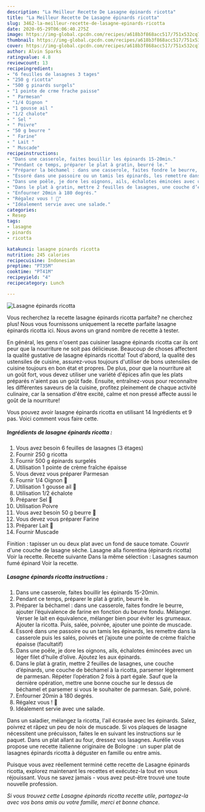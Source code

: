 ```yaml
---
description: "La Meilleur Recette De Lasagne épinards ricotta"
title: "La Meilleur Recette De Lasagne épinards ricotta"
slug: 3462-la-meilleur-recette-de-lasagne-epinards-ricotta
date: 2020-05-29T06:06:40.275Z
image: https://img-global.cpcdn.com/recipes/a618b3f868acc517/751x532cq70/lasagne-epinards-ricotta-photo-principale-de-la-recette.jpg
thumbnail: https://img-global.cpcdn.com/recipes/a618b3f868acc517/751x532cq70/lasagne-epinards-ricotta-photo-principale-de-la-recette.jpg
cover: https://img-global.cpcdn.com/recipes/a618b3f868acc517/751x532cq70/lasagne-epinards-ricotta-photo-principale-de-la-recette.jpg
author: Alvin Sparks
ratingvalue: 4.8
reviewcount: 13
recipeingredient:
- "6 feuilles de lasagnes 3 tages"
- "250 g ricotta"
- "500 g pinards surgels"
- "1 pointe de crme frache paisse"
- " Parmesan"
- "1/4 Oignon "
- "1 gousse ail "
- "1/2 chalote"
- " Sel "
- " Poivre"
- "50 g beurre "
- " Farine"
- " Lait "
- " Muscade"
recipeinstructions:
- "Dans une casserole, faites bouillir les épinards 15-20min."
- "Pendant ce temps, préparer le plat à gratin, beurré le."
- "Préparer la béchamel : dans une casserole, faites fondre le beurre, ajouter l’équivalence de farine en fonction du beurre fondu. Mélanger. Verser le lait en équivalence, mélanger bien pour éviter les grumeaux. Ajouter la ricotta. Puis, salée, poivrée, ajouter une pointe de muscade."
- "Essoré dans une passoire ou un tamis les épinards, les remettre dans la casserole puis les salés, poivrés et j’ajoute une pointe de crème fraîche épaisse (facultatif)"
- "Dans une poêle, je dore les oignons, ails, échalotes émincées avec un léger filet d’huile d’olive. Ajoutez les aux épinards."
- "Dans le plat à gratin, mettre 2 feuilles de lasagnes, une couche d’épinards, une couche de béchamel à la ricotta, parsemer légèrement de parmesan. Répéter l’opération 2 fois à part égale. Sauf que la dernière opération, mettre une bonne couche sur le dessus de béchamel et parsemer si vous le souhaiter de parmesan. Salé, poivré."
- "Enfourner 20min à 180 degrés."
- "Régalez vous ! 🤤"
- "Idéalement servie avec une salade."
categories:
- Resep
tags:
- lasagne
- pinards
- ricotta

katakunci: lasagne pinards ricotta 
nutrition: 245 calories
recipecuisine: Indonesian
preptime: "PT35M"
cooktime: "PT41M"
recipeyield: "4"
recipecategory: Lunch

---
```



![Lasagne épinards ricotta](https://img-global.cpcdn.com/recipes/a618b3f868acc517/751x532cq70/lasagne-epinards-ricotta-photo-principale-de-la-recette.jpg)

Vous recherchez la recette lasagne épinards ricotta parfaite? ne cherchez plus! Nous vous fournissons uniquement la recette parfaite lasagne épinards ricotta ici. Nous avons un grand nombre de recette à tester.

En général, les gens n'osent pas cuisiner lasagne épinards ricotta car ils ont peur que la nourriture ne soit pas délicieuse. Beaucoup de choses affectent la qualité gustative de lasagne épinards ricotta! Tout d'abord, la qualité des ustensiles de cuisine, assurez-vous toujours d'utiliser de bons ustensiles de cuisine toujours en bon état et propres. De plus, pour que la nourriture ait un goût fort, vous devez utiliser une variété d'épices afin que les plats préparés n'aient pas un goût fade. Ensuite, entraînez-vous pour reconnaître les différentes saveurs de la cuisine, profitez pleinement de chaque activité culinaire, car la sensation d'être excité, calme et non pressé affecte aussi le goût de la nourriture!

<!--inarticleads1-->

Vous pouvez avoir lasagne épinards ricotta en utilisant 14 Ingrédients et 9 pas. Voici comment vous faire cette.

##### Ingrédients de lasagne épinards ricotta :

1. Vous avez besoin 6 feuilles de lasagnes (3 étages)
1. Fournir 250 g ricotta
1. Fournir 500 g épinards surgelés
1. Utilisation 1 pointe de crème fraîche épaisse
1. Vous devez vous préparer  Parmesan
1. Fournir 1/4 Oignon 🧅
1. Utilisation 1 gousse ail 🧄
1. Utilisation 1/2 échalote
1. Préparer  Sel 🧂
1. Utilisation  Poivre
1. Vous avez besoin 50 g beurre 🧈
1. Vous devez vous préparer  Farine
1. Préparer  Lait 🥛
1. Fournir  Muscade


Finition : tapisser un ou deux plat avec un fond de sauce tomate. Couvrir d&#39;une couche de lasagne sèche. Lasagne alla fiorentina (épinards ricotta) Voir la recette. Recette suivante Dans la même sélection : Lasagnes saumon fumé épinard Voir la recette. 

<!--inarticleads2-->

##### Lasagne épinards ricotta instructions :

1. Dans une casserole, faites bouillir les épinards 15-20min.
1. Pendant ce temps, préparer le plat à gratin, beurré le.
1. Préparer la béchamel : dans une casserole, faites fondre le beurre, ajouter l’équivalence de farine en fonction du beurre fondu. Mélanger. Verser le lait en équivalence, mélanger bien pour éviter les grumeaux. Ajouter la ricotta. Puis, salée, poivrée, ajouter une pointe de muscade.
1. Essoré dans une passoire ou un tamis les épinards, les remettre dans la casserole puis les salés, poivrés et j’ajoute une pointe de crème fraîche épaisse (facultatif)
1. Dans une poêle, je dore les oignons, ails, échalotes émincées avec un léger filet d’huile d’olive. Ajoutez les aux épinards.
1. Dans le plat à gratin, mettre 2 feuilles de lasagnes, une couche d’épinards, une couche de béchamel à la ricotta, parsemer légèrement de parmesan. Répéter l’opération 2 fois à part égale. Sauf que la dernière opération, mettre une bonne couche sur le dessus de béchamel et parsemer si vous le souhaiter de parmesan. Salé, poivré.
1. Enfourner 20min à 180 degrés.
1. Régalez vous ! 🤤
1. Idéalement servie avec une salade.


Dans un saladier, mélangez la ricotta, l&#39;ail écrasée avec les épinards. Salez, poivrez et râpez un peu de noix de muscade. Si vos plaques de lasagne nécessitent une précuisson, faites le en suivant les instructions sur le paquet. Dans un plat allant au four, dressez vos lasagnes. Aurélie vous propose une recette italienne originaire de Bologne : un super plat de lasagnes épinards ricotta à déguster en famille ou entre amis. 

<!--inarticleads1-->

<p>
Puisque vous avez réellement terminé cette recette de Lasagne épinards ricotta, explorez maintenant les recettes et exécutez-la tout en vous réjouissant. Vous ne savez jamais - vous avez peut-être trouvé une toute nouvelle profession.
</p>

<p>
<i>Si vous trouvez cette Lasagne épinards ricotta recette utile, partagez-la avec vos bons amis ou votre famille, merci et bonne chance.</i>
</p>
